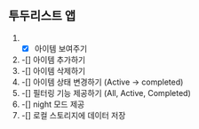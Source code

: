 ## 투두리스트 앱

1. -[x] 아이템 보여주기
2. -[] 아이템 추가하기
3. -[] 아이템 삭제하기
4. -[] 아이템 상태 변경하기 (Active -> completed)
5. -[] 필터링 기능 제공하기 (All, Active, Completed)
6. -[] night 모드 제공
7. -[] 로컬 스토리지에 데이터 저장
